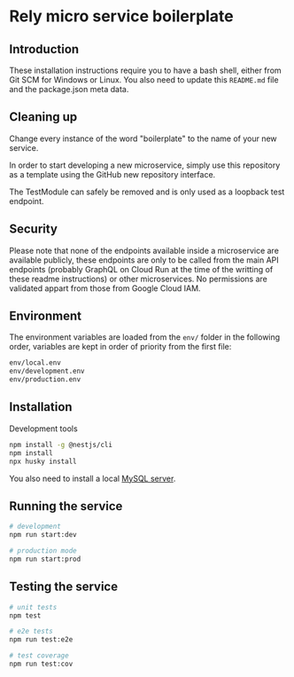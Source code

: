 Rely micro service boilerplate
==============================

Introduction
------------
These installation instructions require you to have a bash shell, either from Git SCM for Windows or Linux. You also need to update this `README.md` file and the package.json meta data.

Cleaning up
-----------
Change every instance of the word "boilerplate" to the name of your new service.

In order to start developing a new microservice, simply use this repository as a template using the GitHub new repository interface.

The TestModule can safely be removed and is only used as a loopback test endpoint.

Security
--------
Please note that none of the endpoints available inside a microservice are available publicly, these endpoints are only to be called from the main API endpoints (probably GraphQL on Cloud Run at the time of the writting of these readme instructions) or other microservices. No permissions are validated appart from those from Google Cloud IAM.

Environment
-----------
The environment variables are loaded from the `env/` folder in the following
order, variables are kept in order of priority from the first file:

```bash
env/local.env
env/development.env
env/production.env
```

Installation
------------
Development tools
```bash
npm install -g @nestjs/cli
npm install
npx husky install
```

You also need to install a local [MySQL server](https://dev.mysql.com/downloads/mysql).

Running the service
-------------------
```bash
# development
npm run start:dev

# production mode
npm run start:prod
```

Testing the service
-------------------
```bash
# unit tests
npm test

# e2e tests
npm run test:e2e

# test coverage
npm run test:cov
```
